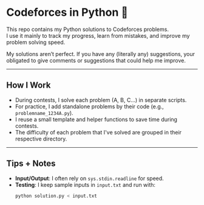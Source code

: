 # Codeforces in Python 🐍

This repo contains my Python solutions to Codeforces problems.  
I use it mainly to track my progress, learn from mistakes, and improve my problem solving speed.

My solutions aren’t perfect. If you have any (literally any) suggestions, your obligated to give comments or suggestions that could help me improve.

---

## How I Work

- During contests, I solve each problem (A, B, C…) in separate scripts.
- For practice, I add standalone problems by their code (e.g., `problemname_1234A.py`).
- I reuse a small template and helper functions to save time during contests.
- The difficulty of each problem that I've solved are grouped in their respective directory.

---

## Tips + Notes

- **Input/Output**: I often rely on `sys.stdin.readline` for speed.
- **Testing**: I keep sample inputs in `input.txt` and run with:
  ```bash
  python solution.py < input.txt
  ```
